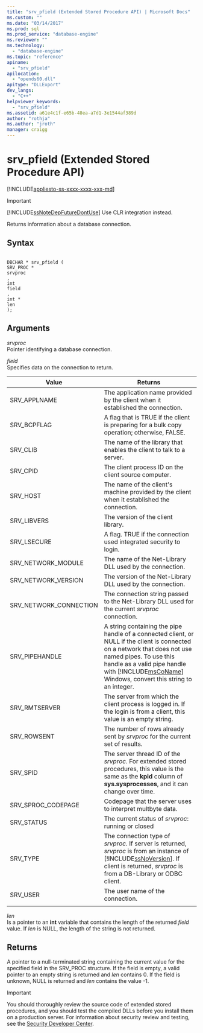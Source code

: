 ```yaml
---
title: "srv_pfield (Extended Stored Procedure API) | Microsoft Docs"
ms.custom: ""
ms.date: "03/14/2017"
ms.prod: sql
ms.prod_service: "database-engine"
ms.reviewer: ""
ms.technology: 
  - "database-engine"
ms.topic: "reference"
apiname: 
  - "srv_pfield"
apilocation: 
  - "opends60.dll"
apitype: "DLLExport"
dev_langs: 
  - "C++"
helpviewer_keywords: 
  - "srv_pfield"
ms.assetid: a61e4c1f-e65b-48ea-a7d1-3e1544af389d
author: "rothja"
ms.author: "jroth"
manager: craigg
---
```

# srv_pfield (Extended Stored Procedure API)
[!INCLUDE[appliesto-ss-xxxx-xxxx-xxx-md](../../includes/appliesto-ss-xxxx-xxxx-xxx-md.md)]
    
> [!IMPORTANT]  
>  [!INCLUDE[ssNoteDepFutureDontUse](../../includes/ssnotedepfuturedontuse-md.md)] Use CLR integration instead.  
  
 Returns information about a database connection.  
  
## Syntax  
  
```  
  
DBCHAR * srv_pfield (  
SRV_PROC *  
srvproc  
,  
int   
field  
,  
int *  
len  
);  
```  
  
## Arguments  
 *srvproc*  
 Pointer identifying a database connection.  
  
 *field*  
 Specifies data on the connection to return.  
  
|Value|Returns|  
|-----------|-------------|  
|SRV_APPLNAME|The application name provided by the client when it established the connection.|  
|SRV_BCPFLAG|A flag that is TRUE if the client is preparing for a bulk copy operation; otherwise, FALSE.|  
|SRV_CLIB|The name of the library that enables the client to talk to a server.|  
|SRV_CPID|The client process ID on the client source computer.|  
|SRV_HOST|The name of the client's machine provided by the client when it established the connection.|  
|SRV_LIBVERS|The version of the client library.|  
|SRV_LSECURE|A flag. TRUE if the connection used integrated security to login.|  
|SRV_NETWORK_MODULE|The name of the Net-Library DLL used by the connection.|  
|SRV_NETWORK_VERSION|The version of the Net-Library DLL used by the connection.|  
|SRV_NETWORK_CONNECTION|The connection string passed to the Net-Library DLL used for the current *srvproc* connection.|  
|SRV_PIPEHANDLE|A string containing the pipe handle of a connected client, or NULL if the client is connected on a network that does not use named pipes. To use this handle as a valid pipe handle with [!INCLUDE[msCoName](../../includes/msconame-md.md)] Windows, convert this string to an integer.|  
|SRV_RMTSERVER|The server from which the client process is logged in. If the login is from a client, this value is an empty string.|  
|SRV_ROWSENT|The number of rows already sent by *srvproc* for the current set of results.|  
|SRV_SPID|The server thread ID of the *srvproc*. For extended stored procedures, this value is the same as the **kpid** column of **sys.sysprocesses**, and it can change over time.|  
|SRV_SPROC_CODEPAGE|Codepage that the server uses to interpret multbyte data.|  
|SRV_STATUS|The current status of *srvproc*: running or closed|  
|SRV_TYPE|The connection type of *srvproc*. If server is returned, *srvproc* is from an instance of [!INCLUDE[ssNoVersion](../../includes/ssnoversion-md.md)]. If client is returned, *srvproc* is from a DB-Library or ODBC client.|  
|SRV_USER|The user name of the connection.|  
|||  
  
 *len*  
 Is a pointer to an **int** variable that contains the length of the returned *field* value. If *len* is NULL, the length of the string is not returned.  
  
## Returns  
 A pointer to a null-terminated string containing the current value for the specified field in the SRV_PROC structure. If the field is empty, a valid pointer to an empty string is returned and *len* contains 0. If the field is unknown, NULL is returned and *len* contains the value -1.  
  
> [!IMPORTANT]  
>  You should thoroughly review the source code of extended stored procedures, and you should test the compiled DLLs before you install them on a production server. For information about security review and testing, see the [Security Developer Center](http://go.microsoft.com/fwlink/?LinkID=54761&amp;clcid=0x409http://msdn.microsoft.com/security/).  
  
  
